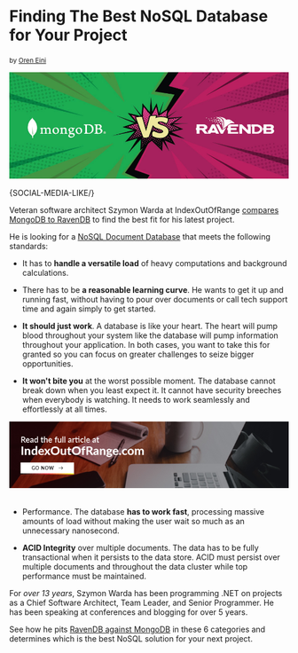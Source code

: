 # Finding The Best NoSQL Database for Your Project
<small>by <a href="mailto:ayende@hibernatingrhinos.com">Oren Eini</a></small>

![Finding The Best NoSQL Database for Your Project](images/veteran-software-architect-pits-nosql-database-mongodb-vs-ravendb.jpg)

{SOCIAL-MEDIA-LIKE/}<br/>

Veteran software architect Szymon Warda at IndexOutOfRange <a href="https://indexoutofrange.com/RavenDBvsMongoDB" target="_blank" rel="nofollow">compares MongoDB to RavenDB</a> to find the best fit for his latest project.

He is looking for a [NoSQL Document Database](https://ravendb.net/features) that meets the following standards:

- It has to **handle a versatile load** of heavy computations and background calculations.

- There has to be **a reasonable learning curve**. He wants to get it up and running fast, without having to pour over documents or call tech support time and again simply to get started.

- **It should just work**. A database is like your heart. The heart will pump blood throughout your system like the database will pump information throughout your application. In both cases, you want to take this for granted so you can focus on greater challenges to seize bigger opportunities.

- **It won't bite you** at the worst possible moment. The database cannot break down when you least expect it. It cannot have security breeches when everybody is watching. It needs to work seamlessly and effortlessly at all times.


<div class="margin-top">
    <a href="https://indexoutofrange.com/RavenDBvsMongoDB/" target="_blank" rel="nofollow"><img src="images/indexoutofrange.jpg" class="img-responsive m-0-auto" alt="Szymon Warda's MongoDB vs RavenDB article"></a>
</div>
<br/>

- Performance. The database **has to work fast**, processing massive amounts of load without making the user wait so much as an unnecessary nanosecond.

- **ACID Integrity** over multiple documents. The data has to be fully transactional when it persists to the data store. ACID must persist over multiple documents and throughout the data cluster while top performance must be maintained.

For *over 13 years*, Szymon Warda has been programming .NET on projects as a Chief Software Architect, Team Leader, and Senior Programmer. He has been speaking at conferences and blogging for over 5 years.

See how he pits <a href="https://indexoutofrange.com/RavenDBvsMongoDB/" target="_blank" rel="nofollow">RavenDB against MongoDB</a> in these 6 categories and determines which is the best NoSQL solution for your next project.
